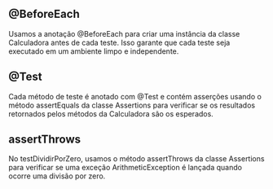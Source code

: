 ## @BeforeEach
Usamos a anotação @BeforeEach para criar uma instância da classe Calculadora antes de cada teste. Isso garante que cada teste seja executado em um ambiente limpo e independente.

## @Test
Cada método de teste é anotado com @Test e contém asserções usando o método assertEquals da classe Assertions para verificar se os resultados retornados pelos métodos da Calculadora são os esperados.

## assertThrows
No testDividirPorZero, usamos o método assertThrows da classe Assertions para verificar se uma exceção ArithmeticException é lançada quando ocorre uma divisão por zero.
    
